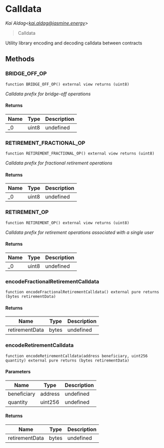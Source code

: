 # Calldata

*Kai Aldag&lt;kai.aldag@jasmine.energy&gt;*

> Calldata

Utility library encoding and decoding calldata between contracts



## Methods

### BRIDGE_OFF_OP

```solidity
function BRIDGE_OFF_OP() external view returns (uint8)
```



*Calldata prefix for bridge-off operations*


#### Returns

| Name | Type | Description |
|---|---|---|
| _0 | uint8 | undefined |

### RETIREMENT_FRACTIONAL_OP

```solidity
function RETIREMENT_FRACTIONAL_OP() external view returns (uint8)
```



*Calldata prefix for fractional retirement operations*


#### Returns

| Name | Type | Description |
|---|---|---|
| _0 | uint8 | undefined |

### RETIREMENT_OP

```solidity
function RETIREMENT_OP() external view returns (uint8)
```



*Calldata prefix for retirement operations associated with a single user*


#### Returns

| Name | Type | Description |
|---|---|---|
| _0 | uint8 | undefined |

### encodeFractionalRetirementCalldata

```solidity
function encodeFractionalRetirementCalldata() external pure returns (bytes retirementData)
```






#### Returns

| Name | Type | Description |
|---|---|---|
| retirementData | bytes | undefined |

### encodeRetirementCalldata

```solidity
function encodeRetirementCalldata(address beneficiary, uint256 quantity) external pure returns (bytes retirementData)
```





#### Parameters

| Name | Type | Description |
|---|---|---|
| beneficiary | address | undefined |
| quantity | uint256 | undefined |

#### Returns

| Name | Type | Description |
|---|---|---|
| retirementData | bytes | undefined |




